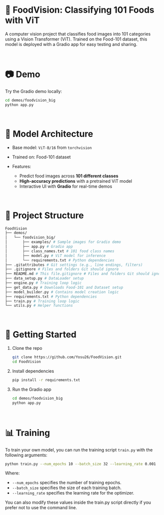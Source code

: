 # 🍔 FoodVision: Classifying 101 Foods with ViT
A computer vision project that classifies food images into 101 categories using a Vision Transformer (ViT). Trained on the Food-101 dataset, this model is deployed with a Gradio app for easy testing and sharing.

<br>

# 📷 Demo
Try the Gradio demo locally:
```bash
cd demos/foodvision_big
python app.py
```
<br>

# 🧠 Model Architecture
- Base model: `ViT-B/16` from `torchvision`
- Trained on: Food-101 dataset
- Features:

  - Predict food images across __101 different classes__
  - __High-accuracy predictions__ with a pretrained ViT model
  - Interactive UI with __Gradio__ for real-time demos

<br>

# 📁 Project Structure

```bash
FoodVision 
├── demos/ 
│   └── foodvision_big/ 
│       ├── examples/ # Sample images for Gradio demo
│       ├── app.py # Gradio app
│       ├── class_names.txt # 101 food class names
│       ├── model.py # ViT model for inference
│       └── requirements.txt # Python dependencies 
├── .gitattributes # Git settings (e.g., line endings, filters)
├── .gitignore # Files and folders Git should ignore
├── README.md # This file.gitignore # Files and folders Git should ignore
├── data_setup.py # DataLoader setup
├── engine.py # Training loop logic
├── get_data.py # Downloads Food-101 and Dataset setup
├── model_builder.py # Contains model creation logic
├── requirements.txt # Python dependencies
├── train.py # Training loop logic
└── utils.py # Helper functions
```
<br>

# 🚀 Getting Started

1. Clone the repo

    ```bash
    git clone https://github.com/Yosu26/FoodVision.git
    cd FoodVision
    ```
2. Install dependencies

    ```bash
    pip install -r requirements.txt
    ```

3. Run the Gradio app
    
    ```bash
    cd demos/foodvision_big
    python app.py
    ```
<br>

# 📊 Training

To train your own model, you can run the training script `train.py` with the following arguments:

```bash
python train.py --num_epochs 10 --batch_size 32 --learning_rate 0.001
```
Where:
- `--num_epochs` specifies the number of training epochs.
- `--batch_size` specifies the size of each training batch.
- `--learning_rate` specifies the learning rate for the optimizer.

You can also modify these values inside the train.py script directly if you prefer not to use the command line.
